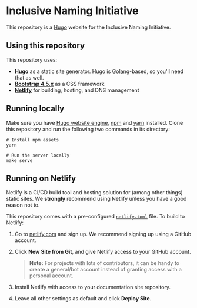 # Inclusive Naming Initiative

This repository is a [Hugo](https://gohugo.io/) website for the Inclusive Naming Initiative. 

## Using this repository

This repository uses:

* **[Hugo](https://gohugo.io/)** as a static site generator. Hugo is [Golang](https://golang.org)-based, so you'll need that as well.
* **[Bootstrap 4.5.x](https://getbootstrap.com/docs/4.5/getting-started/introduction/)** as a CSS framework
* **[Netlify](https://www.netlify.com/)** for building, hosting, and DNS management

## Running locally

Make sure you have [Hugo website engine](https://gohugo.io/getting-started/installing/), [npm](https://www.npmjs.com/) and [yarn](https://yarnpkg.com/) installed. Clone this repository and run the following two commands in its directory:

```shell
# Install npm assets
yarn

# Run the server locally
make serve
```

## Running on Netlify

Netlify is a CI/CD build tool and hosting solution for (among other things) static sites. We **strongly** recommend using Netlify unless you have a good reason not to.

This repository comes with a pre-configured [`netlify.toml`](https://github.com/cncf/hugo-netlify-starter/blob/master/netlify.toml) file. To build to Netlify:

1. Go to [netlify.com](https://netlify.com) and sign up. We recommend signing up using a GitHub account.
2. Click **New Site from Git**, and give Netlify access to your GitHub account.
   > **Note:** For projects with lots of contributors, it can be handy to create a general/bot account instead of granting access with a personal account.

3. Install Netlify with access to your documentation site repository.
4. Leave all other settings as default and click **Deploy Site**.
